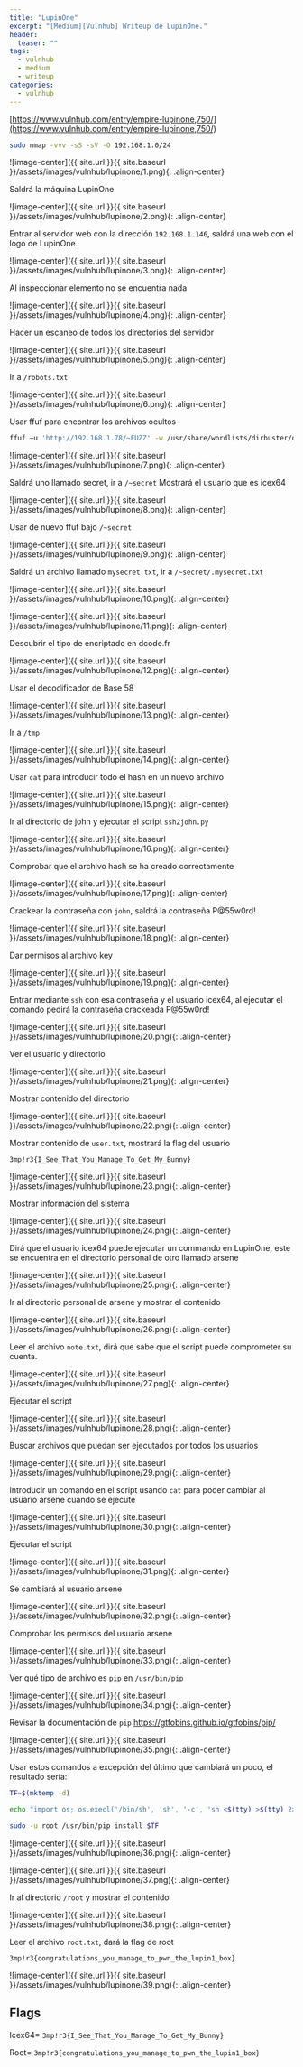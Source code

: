 ```yaml
---
title: "LupinOne"
excerpt: "[Medium][Vulnhub] Writeup de LupinOne."
header:
  teaser: ""
tags:
  - vulnhub
  - medium
  - writeup
categories:
  - vulnhub
---
```


[https://www.vulnhub.com/entry/empire-lupinone,750/](https://www.vulnhub.com/entry/empire-lupinone,750/)


```bash
sudo nmap -vvv -sS -sV -O 192.168.1.0/24
```

![image-center]({{ site.url }}{{ site.baseurl }}/assets/images/vulnhub/lupinone/1.png){: .align-center}

Saldrá la máquina LupinOne

![image-center]({{ site.url }}{{ site.baseurl }}/assets/images/vulnhub/lupinone/2.png){: .align-center}

Entrar al servidor web con la dirección `192.168.1.146`, saldrá una web con el logo de LupinOne.

![image-center]({{ site.url }}{{ site.baseurl }}/assets/images/vulnhub/lupinone/3.png){: .align-center}

Al inspeccionar elemento no se encuentra nada

![image-center]({{ site.url }}{{ site.baseurl }}/assets/images/vulnhub/lupinone/4.png){: .align-center}

Hacer un escaneo de todos los directorios del servidor

![image-center]({{ site.url }}{{ site.baseurl }}/assets/images/vulnhub/lupinone/5.png){: .align-center}

Ir a `/robots.txt`

![image-center]({{ site.url }}{{ site.baseurl }}/assets/images/vulnhub/lupinone/6.png){: .align-center}

Usar ffuf para encontrar los archivos ocultos

```bash
ffuf –u 'http://192.168.1.78/~FUZZ' -w /usr/share/wordlists/dirbuster/directory-list-2.3-small.txt -e .php,.txt,.html
```

![image-center]({{ site.url }}{{ site.baseurl }}/assets/images/vulnhub/lupinone/7.png){: .align-center}

Saldrá uno llamado secret, ir a `/~secret`
Mostrará el usuario que es icex64

![image-center]({{ site.url }}{{ site.baseurl }}/assets/images/vulnhub/lupinone/8.png){: .align-center}

Usar de nuevo ffuf bajo `/~secret`

![image-center]({{ site.url }}{{ site.baseurl }}/assets/images/vulnhub/lupinone/9.png){: .align-center}

Saldrá un archivo llamado `mysecret.txt`, ir a `/~secret/.mysecret.txt`

![image-center]({{ site.url }}{{ site.baseurl }}/assets/images/vulnhub/lupinone/10.png){: .align-center}

![image-center]({{ site.url }}{{ site.baseurl }}/assets/images/vulnhub/lupinone/11.png){: .align-center}

Descubrir el tipo de encriptado en dcode.fr

![image-center]({{ site.url }}{{ site.baseurl }}/assets/images/vulnhub/lupinone/12.png){: .align-center}

Usar el decodificador de Base 58

![image-center]({{ site.url }}{{ site.baseurl }}/assets/images/vulnhub/lupinone/13.png){: .align-center}

Ir a `/tmp`

![image-center]({{ site.url }}{{ site.baseurl }}/assets/images/vulnhub/lupinone/14.png){: .align-center}

Usar `cat` para introducir todo el hash en un nuevo archivo

![image-center]({{ site.url }}{{ site.baseurl }}/assets/images/vulnhub/lupinone/15.png){: .align-center}

Ir al directorio de john y ejecutar el script `ssh2john.py`

![image-center]({{ site.url }}{{ site.baseurl }}/assets/images/vulnhub/lupinone/16.png){: .align-center}

Comprobar que el archivo hash se ha creado correctamente

![image-center]({{ site.url }}{{ site.baseurl }}/assets/images/vulnhub/lupinone/17.png){: .align-center}

Crackear la contraseña con `john`, saldrá la contraseña P@55w0rd!

![image-center]({{ site.url }}{{ site.baseurl }}/assets/images/vulnhub/lupinone/18.png){: .align-center}

Dar permisos al archivo key

![image-center]({{ site.url }}{{ site.baseurl }}/assets/images/vulnhub/lupinone/19.png){: .align-center}

Entrar mediante `ssh` con esa contraseña y el usuario icex64, al ejecutar el comando pedirá la contraseña crackeada P@55w0rd!

![image-center]({{ site.url }}{{ site.baseurl }}/assets/images/vulnhub/lupinone/20.png){: .align-center}

Ver el usuario y directorio

![image-center]({{ site.url }}{{ site.baseurl }}/assets/images/vulnhub/lupinone/21.png){: .align-center}

Mostrar contenido del directorio

![image-center]({{ site.url }}{{ site.baseurl }}/assets/images/vulnhub/lupinone/22.png){: .align-center}

Mostrar contenido de `user.txt`, mostrará la flag del usuario

`3mp!r3{I_See_That_You_Manage_To_Get_My_Bunny}`

![image-center]({{ site.url }}{{ site.baseurl }}/assets/images/vulnhub/lupinone/23.png){: .align-center}

Mostrar información del sistema

![image-center]({{ site.url }}{{ site.baseurl }}/assets/images/vulnhub/lupinone/24.png){: .align-center}

Dirá que el usuario icex64 puede ejecutar un commando en LupinOne, este se encuentra en el directorio personal de otro llamado arsene

![image-center]({{ site.url }}{{ site.baseurl }}/assets/images/vulnhub/lupinone/25.png){: .align-center}

Ir al directorio personal de arsene y mostrar el contenido

![image-center]({{ site.url }}{{ site.baseurl }}/assets/images/vulnhub/lupinone/26.png){: .align-center}

Leer el archivo `note.txt`, dirá que sabe que el script puede comprometer su cuenta.

![image-center]({{ site.url }}{{ site.baseurl }}/assets/images/vulnhub/lupinone/27.png){: .align-center}

Ejecutar el script

![image-center]({{ site.url }}{{ site.baseurl }}/assets/images/vulnhub/lupinone/28.png){: .align-center}

Buscar archivos que puedan ser ejecutados por todos los usuarios

![image-center]({{ site.url }}{{ site.baseurl }}/assets/images/vulnhub/lupinone/29.png){: .align-center}

Introducir un comando en el script usando `cat` para poder cambiar al usuario arsene cuando se ejecute

![image-center]({{ site.url }}{{ site.baseurl }}/assets/images/vulnhub/lupinone/30.png){: .align-center}

Ejecutar el script

![image-center]({{ site.url }}{{ site.baseurl }}/assets/images/vulnhub/lupinone/31.png){: .align-center}

Se cambiará al usuario arsene

![image-center]({{ site.url }}{{ site.baseurl }}/assets/images/vulnhub/lupinone/32.png){: .align-center}

Comprobar los permisos del usuario arsene

![image-center]({{ site.url }}{{ site.baseurl }}/assets/images/vulnhub/lupinone/33.png){: .align-center}

Ver qué tipo de archivo es `pip` en `/usr/bin/pip`

![image-center]({{ site.url }}{{ site.baseurl }}/assets/images/vulnhub/lupinone/34.png){: .align-center}

Revisar la documentación de `pip`
https://gtfobins.github.io/gtfobins/pip/

![image-center]({{ site.url }}{{ site.baseurl }}/assets/images/vulnhub/lupinone/35.png){: .align-center}

Usar estos comandos a excepción del último que cambiará un poco, el resultado sería:

```bash
TF=$(mktemp -d)

echo "import os; os.execl('/bin/sh', 'sh', '-c', 'sh <$(tty) >$(tty) 2>$(tty)')" > $TF/setup.py

sudo -u root /usr/bin/pip install $TF

```

![image-center]({{ site.url }}{{ site.baseurl }}/assets/images/vulnhub/lupinone/36.png){: .align-center}

![image-center]({{ site.url }}{{ site.baseurl }}/assets/images/vulnhub/lupinone/37.png){: .align-center}

Ir al directorio `/root` y mostrar el contenido

![image-center]({{ site.url }}{{ site.baseurl }}/assets/images/vulnhub/lupinone/38.png){: .align-center}

Leer el archivo `root.txt`, dará la flag de root

`3mp!r3{congratulations_you_manage_to_pwn_the_lupin1_box}`

![image-center]({{ site.url }}{{ site.baseurl }}/assets/images/vulnhub/lupinone/39.png){: .align-center}

## Flags

Icex64= `3mp!r3{I_See_That_You_Manage_To_Get_My_Bunny}`

Root= `3mp!r3{congratulations_you_manage_to_pwn_the_lupin1_box}`
